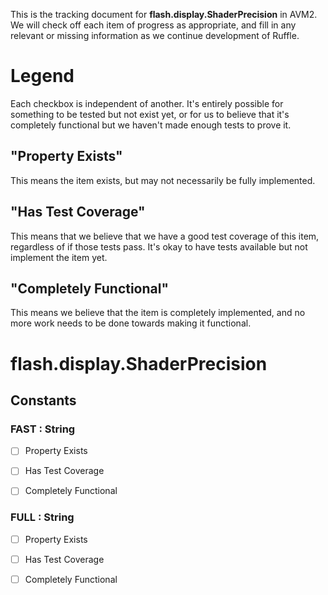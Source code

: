 This is the tracking document for **flash.display.ShaderPrecision** in AVM2. We will check off each item of progress as appropriate, and fill in any relevant or missing information as we continue development of Ruffle.
# Legend

Each checkbox is independent of another. It's entirely possible for something to be tested but not exist yet, or for us to believe that it's completely functional but we haven't made enough tests to prove it.
## "Property Exists"

This means the item exists, but may not necessarily be fully implemented.
## "Has Test Coverage"

This means that we believe that we have a good test coverage of this item, regardless of if those tests pass. It's okay to have tests available but not implement the item yet.
## "Completely Functional"

This means we believe that the item is completely implemented, and no more work needs to be done towards making it functional.
# flash.display.ShaderPrecision
## Constants
### FAST : String

* [ ] Property Exists

* [ ] Has Test Coverage

* [ ] Completely Functional


### FULL : String

* [ ] Property Exists

* [ ] Has Test Coverage

* [ ] Completely Functional